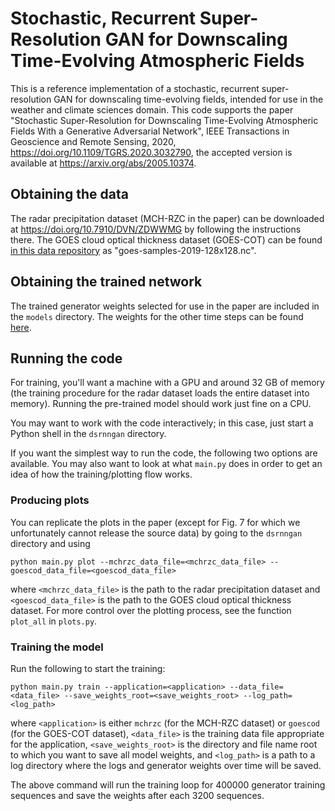 # Stochastic, Recurrent Super-Resolution GAN for Downscaling Time-Evolving Atmospheric Fields

This is a reference implementation of a stochastic, recurrent super-resolution GAN for downscaling time-evolving fields, intended for use in the weather and climate sciences domain. This code supports the paper "Stochastic Super-Resolution for Downscaling Time-Evolving Atmospheric Fields With a Generative Adversarial Network", IEEE Transactions in Geoscience and Remote Sensing, 2020, https://doi.org/10.1109/TGRS.2020.3032790, the accepted version is available at https://arxiv.org/abs/2005.10374.

## Obtaining the data

The radar precipitation dataset (MCH-RZC in the paper) can be downloaded at https://doi.org/10.7910/DVN/ZDWWMG by following the instructions there. The GOES cloud optical thickness dataset (GOES-COT) can be found [in this data repository](https://doi.org/10.5281/zenodo.3835849) as "goes-samples-2019-128x128.nc".

## Obtaining the trained network

The trained generator weights selected for use in the paper are included in the `models` directory. The weights for the other time steps can be found [here](https://doi.org/10.5281/zenodo.3835849).

## Running the code

For training, you'll want a machine with a GPU and around 32 GB of memory (the training procedure for the radar dataset loads the entire dataset into memory). Running the pre-trained model should work just fine on a CPU.

You may want to work with the code interactively; in this case, just start a Python shell in the `dsrnngan` directory.

If you want the simplest way to run the code, the following two options are available. You may also want to look at what `main.py` does in order to get an idea of how the training/plotting flow works.

### Producing plots

You can replicate the plots in the paper (except for Fig. 7 for which we unfortunately cannot release the source data) by going to the `dsrnngan` directory and using
```
python main.py plot --mchrzc_data_file=<mchrzc_data_file> --goescod_data_file=<goescod_data_file>
```
where `<mchrzc_data_file>` is the path to the radar precipitation dataset and `<goescod_data_file>` is the path to the GOES cloud optical thickness dataset. For more control over the plotting process, see the function `plot_all` in `plots.py`.

### Training the model

Run the following to start the training:
```
python main.py train --application=<application> --data_file=<data_file> --save_weights_root=<save_weights_root> --log_path=<log_path>
```
where `<application>` is either `mchrzc` (for the MCH-RZC dataset) or `goescod` (for the GOES-COT dataset), `<data_file>` is the training data file appropriate for the application, `<save_weights_root>` is the directory and file name root to which you want to save all model weights, and `<log_path>` is a path to a log directory where the logs and generator weights over time will be saved. 

The above command will run the training loop for 400000 generator training sequences and save the weights after each 3200 sequences.
